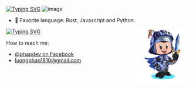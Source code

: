 <!--[![](https://github.com/mrousavy/mrousavy/blob/master/img/dino.gif)](https://chromedino.com) -->
<!-- https://git.io/typing-svg -->
[![Typing SVG](https://readme-typing-svg.demolab.com?font=Fira+Code&weight=700&size=30&duration=1000&pause=500&color=609966&vCenter=true&multiline=true&random=false&width=666&height=60&lines=Hey+everyone,+I'm+Phap👋+I+am+from)](https://github.com/phapdev)
![image](https://github.com/phapdev/phapdev/assets/101971044/2cdf2e45-d241-44c6-81cd-d1837bf93e40)

- 💜 Favorite language: Rust, Javascript and Python.

<img align="right" width="150" height="150" src="./animation_github.gif"></a>
[![Typing SVG](https://readme-typing-svg.demolab.com?font=Fira+Code&weight=700&size=30&duration=300&pause=500&color=40513B&vCenter=true&multiline=true&random=false&width=666&height=60&lines=Contact+📬)](mailto:luongphap1810@gmail.com)

How to reach me: 
* [@phapdev on Facebook](https://facebook.com/luongphap1810)
* [luongphap1810@gmail.com](mailto:luongphap1810@gmail.com)
